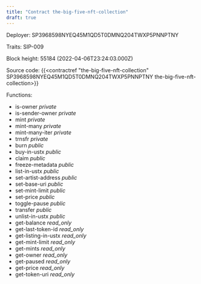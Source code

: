 ```yaml
---
title: "Contract the-big-five-nft-collection"
draft: true
---
```

Deployer: SP3968598NYEQ45M1QD5T0DMNQ204TWXP5PNNPTNY

Traits:
SIP-009 



Block height: 55184 (2022-04-06T23:24:03.000Z)

Source code: {{<contractref "the-big-five-nft-collection" SP3968598NYEQ45M1QD5T0DMNQ204TWXP5PNNPTNY the-big-five-nft-collection>}}

Functions:

* is-owner _private_
* is-sender-owner _private_
* mint _private_
* mint-many _private_
* mint-many-iter _private_
* trnsfr _private_
* burn _public_
* buy-in-ustx _public_
* claim _public_
* freeze-metadata _public_
* list-in-ustx _public_
* set-artist-address _public_
* set-base-uri _public_
* set-mint-limit _public_
* set-price _public_
* toggle-pause _public_
* transfer _public_
* unlist-in-ustx _public_
* get-balance _read_only_
* get-last-token-id _read_only_
* get-listing-in-ustx _read_only_
* get-mint-limit _read_only_
* get-mints _read_only_
* get-owner _read_only_
* get-paused _read_only_
* get-price _read_only_
* get-token-uri _read_only_
